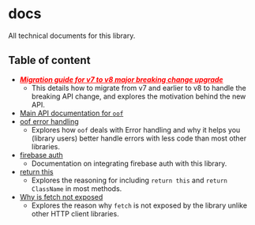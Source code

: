# docs
All technical documents for this library.


## Table of content
- ***<a href="./v7%20to%20v8%20migration%20guide.md" target="_blank" style="color: red">Migration guide for v7 to v8 major breaking change upgrade</a>***
    - This details how to migrate from v7 and earlier to v8 to handle the breaking API change, and explores the motivation behind the new API.
- [Main API documentation for `oof`](./index.md)
- [oof error handling](./oof%20error%20handling.md)
    - Explores how `oof` deals with Error handling and why it helps you (library users) better handle errors with less code than most other libraries.
- [firebase auth](./firebase-auth.md)
    - Documentation on integrating firebase auth with this library.
- [return this](./return%20this.md)
    - Explores the reasoning for including `return this` and `return ClassName` in most methods.
- [Why is fetch not exposed](./why%20is%20fetch%20not%20exposed.md)
    - Explores the reason why `fetch` is not exposed by the library unlike other HTTP client libraries.